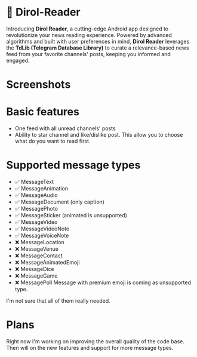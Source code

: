 # :newspaper: Dirol-Reader
Introducing **Dirol Reader**, a cutting-edge Android app designed to revolutionize your news reading experience. Powered by advanced algorithms and built with user preferences in mind, **Dirol Reader** leverages the **TdLib (Telegram Database Library)** to curate a relevance-based news feed from your favorite channels' posts, keeping you informed and engaged.

# Screenshots

# Basic features
- One feed with all unread channels' posts
- Ability to star channel and like/dislike post. This allow you to choose what do you want to read first.

# Supported message types
- :white_check_mark: MessageText
- :white_check_mark: MessageAnimation
- :white_check_mark: MessageAudio
- :white_check_mark: MessageDocument (only caption)
- :white_check_mark: MessagePhoto
- :white_check_mark: MessageSticker (animated is unsupported)
- :white_check_mark: MessageVideo
- :white_check_mark: MessageVideoNote
- :white_check_mark: MessageVoiceNote
- :x: MessageLocation
- :x: MessageVenue
- :x: MessageContact
- :x: MessageAnimatedEmoji
- :x: MessageDice
- :x: MessageGame
- :x: MessagePoll
Message with premium emoji is coming as unsupported type.

I'm not sure that all of them really needed.

# Plans
Right now I'm working on improving the overall quality of the code base. Then will on the new features and support for more message types.
